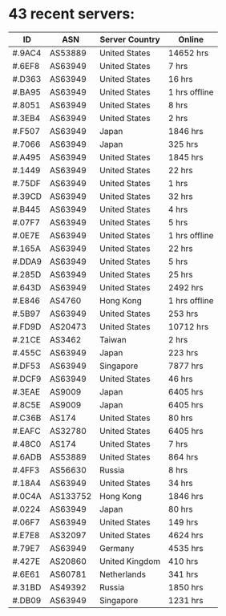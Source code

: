 # 43 recent servers:

| ID | ASN | Server Country | Online |
| ------ | ------ | ------ | ------ |
| #.9AC4 | AS53889 | United States | 14652 hrs |
| #.6EF8 | AS63949 | United States | 7 hrs |
| #.D363 | AS63949 | United States | 16 hrs |
| #.BA95 | AS63949 | United States | 1 hrs offline |
| #.8051 | AS63949 | United States | 8 hrs |
| #.3EB4 | AS63949 | United States | 2 hrs |
| #.F507 | AS63949 | Japan | 1846 hrs |
| #.7066 | AS63949 | Japan | 325 hrs |
| #.A495 | AS63949 | United States | 1845 hrs |
| #.1449 | AS63949 | United States | 22 hrs |
| #.75DF | AS63949 | United States | 1 hrs |
| #.39CD | AS63949 | United States | 32 hrs |
| #.B445 | AS63949 | United States | 4 hrs |
| #.07F7 | AS63949 | United States | 5 hrs |
| #.0E7E | AS63949 | United States | 1 hrs offline |
| #.165A | AS63949 | United States | 22 hrs |
| #.DDA9 | AS63949 | United States | 5 hrs |
| #.285D | AS63949 | United States | 25 hrs |
| #.643D | AS63949 | United States | 2492 hrs |
| #.E846 | AS4760 | Hong Kong | 1 hrs offline |
| #.5B97 | AS63949 | United States | 253 hrs |
| #.FD9D | AS20473 | United States | 10712 hrs |
| #.21CE | AS3462 | Taiwan | 2 hrs |
| #.455C | AS63949 | Japan | 223 hrs |
| #.DF53 | AS63949 | Singapore | 7877 hrs |
| #.DCF9 | AS63949 | United States | 46 hrs |
| #.3EAE | AS9009 | Japan | 6405 hrs |
| #.8C5E | AS9009 | Japan | 6405 hrs |
| #.C36B | AS174 | United States | 80 hrs |
| #.EAFC | AS32780 | United States | 6405 hrs |
| #.48C0 | AS174 | United States | 7 hrs |
| #.6ADB | AS53889 | United States | 864 hrs |
| #.4FF3 | AS56630 | Russia | 8 hrs |
| #.18A4 | AS63949 | United States | 34 hrs |
| #.0C4A | AS133752 | Hong Kong | 1846 hrs |
| #.0224 | AS63949 | Japan | 80 hrs |
| #.06F7 | AS63949 | United States | 149 hrs |
| #.E7E8 | AS32097 | United States | 4624 hrs |
| #.79E7 | AS63949 | Germany | 4535 hrs |
| #.427E | AS20860 | United Kingdom | 410 hrs |
| #.6E61 | AS60781 | Netherlands | 341 hrs |
| #.31BD | AS49392 | Russia | 1850 hrs |
| #.DB09 | AS63949 | Singapore | 1231 hrs |

